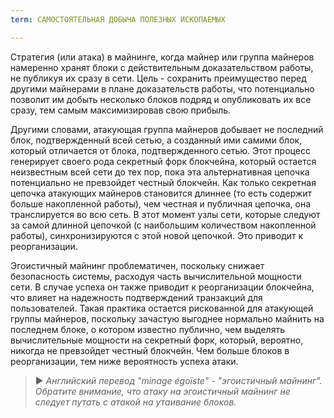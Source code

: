 ```yaml
---
term: САМОСТОЯТЕЛЬНАЯ ДОБЫЧА ПОЛЕЗНЫХ ИСКОПАЕМЫХ

---
```

Стратегия (или атака) в майнинге, когда майнер или группа майнеров намеренно хранят блоки с действительным доказательством работы, не публикуя их сразу в сети. Цель - сохранить преимущество перед другими майнерами в плане доказательств работы, что потенциально позволит им добыть несколько блоков подряд и опубликовать их все сразу, тем самым максимизировав свою прибыль.

Другими словами, атакующая группа майнеров добывает не последний блок, подтвержденный всей сетью, а созданный ими самими блок, который отличается от блока, подтвержденного сетью. Этот процесс генерирует своего рода секретный форк блокчейна, который остается неизвестным всей сети до тех пор, пока эта альтернативная цепочка потенциально не превзойдет честный блокчейн. Как только секретная цепочка атакующих майнеров становится длиннее (то есть содержит больше накопленной работы), чем честная и публичная цепочка, она транслируется во всю сеть. В этот момент узлы сети, которые следуют за самой длинной цепочкой (с наибольшим количеством накопленной работы), синхронизируются с этой новой цепочкой. Это приводит к реорганизации.

Эгоистичный майнинг проблематичен, поскольку снижает безопасность системы, расходуя часть вычислительной мощности сети. В случае успеха он также приводит к реорганизации блокчейна, что влияет на надежность подтверждений транзакций для пользователей. Такая практика остается рискованной для атакующей группы майнеров, поскольку зачастую выгоднее нормально майнить на последнем блоке, о котором известно публично, чем выделять вычислительные мощности на секретный форк, который, вероятно, никогда не превзойдет честный блокчейн. Чем больше блоков в реорганизации, тем ниже вероятность успеха атаки.

> ► *Английский перевод "minage égoïste" - "эгоистичный майнинг". Обратите внимание, что атаку на эгоистичный майнинг не следует путать с атакой на утаивание блоков.*